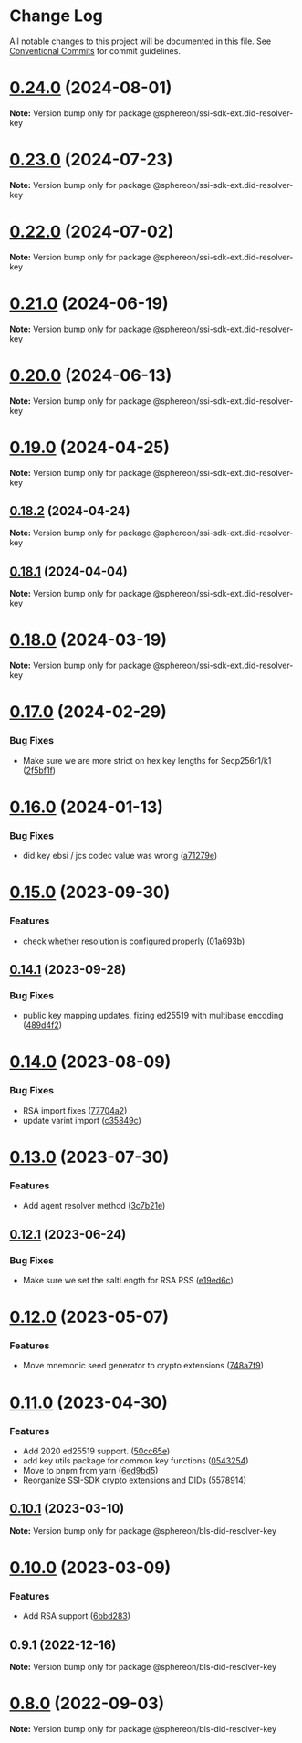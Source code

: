 # Change Log

All notable changes to this project will be documented in this file.
See [Conventional Commits](https://conventionalcommits.org) for commit guidelines.

# [0.24.0](https://github.com/Sphereon-Opensource/SSI-SDK-crypto-extensions/compare/v0.23.0...v0.24.0) (2024-08-01)

**Note:** Version bump only for package @sphereon/ssi-sdk-ext.did-resolver-key

# [0.23.0](https://github.com/Sphereon-Opensource/SSI-SDK-crypto-extensions/compare/v0.22.0...v0.23.0) (2024-07-23)

**Note:** Version bump only for package @sphereon/ssi-sdk-ext.did-resolver-key

# [0.22.0](https://github.com/Sphereon-Opensource/SSI-SDK-crypto-extensions/compare/v0.21.0...v0.22.0) (2024-07-02)

**Note:** Version bump only for package @sphereon/ssi-sdk-ext.did-resolver-key

# [0.21.0](https://github.com/Sphereon-Opensource/SSI-SDK-crypto-extensions/compare/v0.20.0...v0.21.0) (2024-06-19)

**Note:** Version bump only for package @sphereon/ssi-sdk-ext.did-resolver-key

# [0.20.0](https://github.com/Sphereon-Opensource/SSI-SDK-crypto-extensions/compare/v0.19.0...v0.20.0) (2024-06-13)

**Note:** Version bump only for package @sphereon/ssi-sdk-ext.did-resolver-key

# [0.19.0](https://github.com/Sphereon-Opensource/SSI-SDK-crypto-extensions/compare/v0.18.2...v0.19.0) (2024-04-25)

**Note:** Version bump only for package @sphereon/ssi-sdk-ext.did-resolver-key

## [0.18.2](https://github.com/Sphereon-Opensource/SSI-SDK-crypto-extensions/compare/v0.18.1...v0.18.2) (2024-04-24)

**Note:** Version bump only for package @sphereon/ssi-sdk-ext.did-resolver-key

## [0.18.1](https://github.com/Sphereon-Opensource/SSI-SDK-crypto-extensions/compare/v0.18.0...v0.18.1) (2024-04-04)

**Note:** Version bump only for package @sphereon/ssi-sdk-ext.did-resolver-key

# [0.18.0](https://github.com/Sphereon-Opensource/SSI-SDK-crypto-extensions/compare/v0.17.0...v0.18.0) (2024-03-19)

**Note:** Version bump only for package @sphereon/ssi-sdk-ext.did-resolver-key

# [0.17.0](https://github.com/Sphereon-Opensource/SSI-SDK-crypto-extensions/compare/v0.16.0...v0.17.0) (2024-02-29)

### Bug Fixes

- Make sure we are more strict on hex key lengths for Secp256r1/k1 ([2f5bf1f](https://github.com/Sphereon-Opensource/SSI-SDK-crypto-extensions/commit/2f5bf1f23f7956bc4429a5e82bda1ac167842344))

# [0.16.0](https://github.com/Sphereon-Opensource/SSI-SDK-crypto-extensions/compare/v0.15.0...v0.16.0) (2024-01-13)

### Bug Fixes

- did:key ebsi / jcs codec value was wrong ([a71279e](https://github.com/Sphereon-Opensource/SSI-SDK-crypto-extensions/commit/a71279e3b79bff4add9fa4c889459264419accc6))

# [0.15.0](https://github.com/Sphereon-Opensource/SSI-SDK-crypto-extensions/compare/v0.14.1...v0.15.0) (2023-09-30)

### Features

- check whether resolution is configured properly ([01a693b](https://github.com/Sphereon-Opensource/SSI-SDK-crypto-extensions/commit/01a693b94cd612826312168973caf15b0441ebf0))

## [0.14.1](https://github.com/Sphereon-Opensource/SSI-SDK-crypto-extensions/compare/v0.14.0...v0.14.1) (2023-09-28)

### Bug Fixes

- public key mapping updates, fixing ed25519 with multibase encoding ([489d4f2](https://github.com/Sphereon-Opensource/SSI-SDK-crypto-extensions/commit/489d4f20e0f354eb50b1a16a91472d4e85588113))

# [0.14.0](https://github.com/Sphereon-Opensource/SSI-SDK-crypto-extensions/compare/v0.13.0...v0.14.0) (2023-08-09)

### Bug Fixes

- RSA import fixes ([77704a2](https://github.com/Sphereon-Opensource/SSI-SDK-crypto-extensions/commit/77704a2064e1c1d3ffc23e580ddbb36063fc70ae))
- update varint import ([c35849c](https://github.com/Sphereon-Opensource/SSI-SDK-crypto-extensions/commit/c35849cbca0d12aaa9da1e12979823072a023061))

# [0.13.0](https://github.com/Sphereon-Opensource/SSI-SDK-crypto-extensions/compare/v0.12.1...v0.13.0) (2023-07-30)

### Features

- Add agent resolver method ([3c7b21e](https://github.com/Sphereon-Opensource/SSI-SDK-crypto-extensions/commit/3c7b21e13538fac64581c0c73d0450ef6e9b56f0))

## [0.12.1](https://github.com/Sphereon-Opensource/SSI-SDK-crypto-extensions/compare/v0.12.0...v0.12.1) (2023-06-24)

### Bug Fixes

- Make sure we set the saltLength for RSA PSS ([e19ed6c](https://github.com/Sphereon-Opensource/SSI-SDK-crypto-extensions/commit/e19ed6c3a7b8454e8074111d33fc59a9c6bcc611))

# [0.12.0](https://github.com/Sphereon-Opensource/SSI-SDK-crypto-extensions/compare/v0.11.0...v0.12.0) (2023-05-07)

### Features

- Move mnemonic seed generator to crypto extensions ([748a7f9](https://github.com/Sphereon-Opensource/SSI-SDK-crypto-extensions/commit/748a7f962d563c60aa543c0c6900aa0c0daea42d))

# [0.11.0](https://github.com/Sphereon-Opensource/SSI-SDK-crypto-extensions/compare/v0.10.2...v0.11.0) (2023-04-30)

### Features

- Add 2020 ed25519 support. ([50cc65e](https://github.com/Sphereon-Opensource/SSI-SDK-crypto-extensions/commit/50cc65e249001809c18d1ef0e2e751c8428ccc70))
- add key utils package for common key functions ([0543254](https://github.com/Sphereon-Opensource/SSI-SDK-crypto-extensions/commit/0543254d14b4ba54adeeab944315db5ba6221d47))
- Move to pnpm from yarn ([6ed9bd5](https://github.com/Sphereon-Opensource/SSI-SDK-crypto-extensions/commit/6ed9bd5fe72645364e631be1628710f57d5deb19))
- Reorganize SSI-SDK crypto extensions and DIDs ([5578914](https://github.com/Sphereon-Opensource/SSI-SDK-crypto-extensions/commit/55789146f48b31e8efdd64afa464a42779a2137b))

## [0.10.1](https://github.com/Sphereon-Opensource/SSI-SDK/compare/v0.10.0...v0.10.1) (2023-03-10)

**Note:** Version bump only for package @sphereon/bls-did-resolver-key

# [0.10.0](https://github.com/Sphereon-Opensource/SSI-SDK/compare/v0.9.1...v0.10.0) (2023-03-09)

### Features

- Add RSA support ([6bbd283](https://github.com/Sphereon-Opensource/SSI-SDK/commit/6bbd283e82ee33a11feb8ad8346776d0948dcb80))

## 0.9.1 (2022-12-16)

**Note:** Version bump only for package @sphereon/bls-did-resolver-key

# [0.8.0](https://github.com/Sphereon-Opensource/SSI-SDK/compare/v0.7.0...v0.8.0) (2022-09-03)

**Note:** Version bump only for package @sphereon/bls-did-resolver-key
